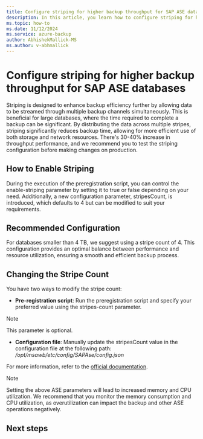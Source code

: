 ```yaml
---
title: Configure striping for higher backup throughput for SAP ASE databases
description: In this article, you learn how to configure striping for higher backup throughput for SAP ASE databases.
ms.topic: how-to
ms.date: 11/12/2024
ms.service: azure-backup
author: AbhishekMallick-MS
ms.author: v-abhmallick
---
```


# Configure striping for higher backup throughput for SAP ASE databases

Striping is designed to enhance backup efficiency further by allowing data to be streamed through multiple backup channels simultaneously. This is beneficial for large databases, where the time required to complete a backup can be significant. By distributing the data across multiple stripes, striping significantly reduces backup time, allowing for more efficient use of both storage and network resources. There's 30-40% increase in throughput performance, and we recommend you to test the striping configuration before making changes on production.

## How to Enable Striping

During the execution of the preregistration script, you can control the enable-striping parameter by setting it to true or false depending on your need. Additionally, a new configuration parameter, stripesCount, is introduced, which defaults to 4 but can be modified to suit your requirements.

## Recommended Configuration

For databases smaller than 4 TB, we suggest using a stripe count of 4. This configuration provides an optimal balance between performance and resource utilization, ensuring a smooth and efficient backup process.

## Changing the Stripe Count

You have two ways to modify the stripe count:

- **Pre-registration script**: Run the preregistration script and specify your preferred value using the stripes-count parameter.

>[!Note]
>This parameter is optional.

- **Configuration file**: Manually update the stripesCount value in the configuration file at the following path: */opt/msawb/etc/config/SAPAse/config.json*

For more information, refer to the [official documentation](/azure/sap/workloads/dbms-guide-sapase).

>[!Note]
>Setting the above ASE parameters will lead to increased memory and CPU utilization. We recommend that you monitor the memory consumption and CPU utilization, as overutilization can  impact the backup and other ASE operations negatively.

## Next steps

